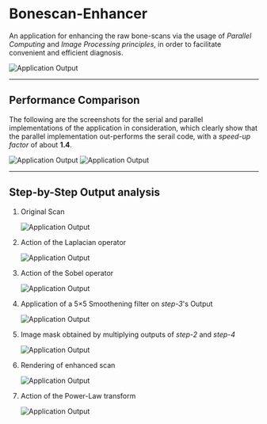# Bonescan-Enhancer

An application for enhancing the raw bone-scans via the usage of *Parallel Computing* and *Image Processing principles*, in order to facilitate convenient and efficient diagnosis.

<img src="./screenshots/Output.png" alt="Application Output" />

---

## Performance Comparison

The following are the screenshots for the serial and parallel implementations of the application in consideration, which clearly show that the parallel implementation out-performs the serail code, with a *speed-up factor* of about **1.4**.

<img src="./screenshots/Serial.png" alt="Application Output" />
<img src="./screenshots/Parallel.png" alt="Application Output" />

---

## Step-by-Step Output analysis

1. Original Scan

    <img src="./screenshots/1.png" alt="Application Output" />

1. Action of the Laplacian operator 

    <img src="./screenshots/2.png" alt="Application Output" />

1. Action of the Sobel operator 

    <img src="./screenshots/3.jpg" alt="Application Output" />

1. Application of a 5&times;5 Smoothening filter on *step-3*'s Output

    <img src="./screenshots/4.jpg" alt="Application Output" />

1. Image mask obtained by multiplying outputs of *step-2* and *step-4*

    <img src="./screenshots/5.png" alt="Application Output" />

1. Rendering of enhanced scan 

    <img src="./screenshots/6.png" alt="Application Output" />

1. Action of the Power-Law transform 

    <img src="./screenshots/7.png" alt="Application Output" />
